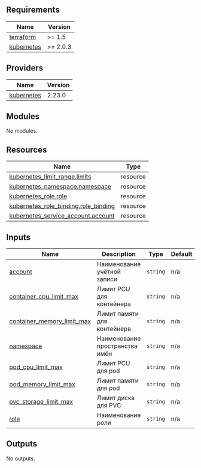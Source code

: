 <!-- BEGIN_TF_DOCS -->
## Requirements

| Name | Version |
|------|---------|
| <a name="requirement_terraform"></a> [terraform](#requirement\_terraform) | >= 1.5 |
| <a name="requirement_kubernetes"></a> [kubernetes](#requirement\_kubernetes) | >= 2.0.3 |

## Providers

| Name | Version |
|------|---------|
| <a name="provider_kubernetes"></a> [kubernetes](#provider\_kubernetes) | 2.23.0 |

## Modules

No modules.

## Resources

| Name | Type |
|------|------|
| [kubernetes_limit_range.limits](https://registry.terraform.io/providers/hashicorp/kubernetes/latest/docs/resources/limit_range) | resource |
| [kubernetes_namespace.namespace](https://registry.terraform.io/providers/hashicorp/kubernetes/latest/docs/resources/namespace) | resource |
| [kubernetes_role.role](https://registry.terraform.io/providers/hashicorp/kubernetes/latest/docs/resources/role) | resource |
| [kubernetes_role_binding.role_binding](https://registry.terraform.io/providers/hashicorp/kubernetes/latest/docs/resources/role_binding) | resource |
| [kubernetes_service_account.account](https://registry.terraform.io/providers/hashicorp/kubernetes/latest/docs/resources/service_account) | resource |

## Inputs

| Name | Description | Type | Default | Required |
|------|-------------|------|---------|:--------:|
| <a name="input_account"></a> [account](#input\_account) | Наименование учётной записи | `string` | n/a | yes |
| <a name="input_container_cpu_limit_max"></a> [container\_cpu\_limit\_max](#input\_container\_cpu\_limit\_max) | Лимит PCU для контейнера | `string` | n/a | yes |
| <a name="input_container_memory_limit_max"></a> [container\_memory\_limit\_max](#input\_container\_memory\_limit\_max) | Лимит памяти для контейнера | `string` | n/a | yes |
| <a name="input_namespace"></a> [namespace](#input\_namespace) | Наименование пространства имён | `string` | n/a | yes |
| <a name="input_pod_cpu_limit_max"></a> [pod\_cpu\_limit\_max](#input\_pod\_cpu\_limit\_max) | Лимит PCU для pod | `string` | n/a | yes |
| <a name="input_pod_memory_limit_max"></a> [pod\_memory\_limit\_max](#input\_pod\_memory\_limit\_max) | Лимит памяти для pod | `string` | n/a | yes |
| <a name="input_pvc_storage_limit_max"></a> [pvc\_storage\_limit\_max](#input\_pvc\_storage\_limit\_max) | Лимит диска для PVC | `string` | n/a | yes |
| <a name="input_role"></a> [role](#input\_role) | Наименование роли | `string` | n/a | yes |

## Outputs

No outputs.
<!-- END_TF_DOCS -->